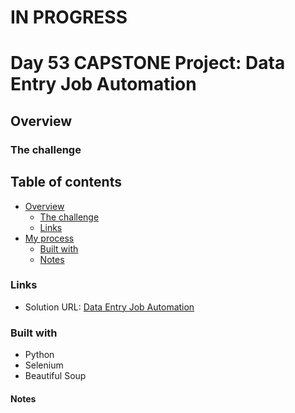 # IN PROGRESS
# Day 53 CAPSTONE Project: Data Entry Job Automation

## Overview

### The challenge



## Table of contents

- [Overview](#overview)
  - [The challenge](#the-challenge)
  - [Links](#links)
- [My process](#my-process)
  - [Built with](#built-with)
  - [Notes](#notes)

### Links

- Solution URL: [Data Entry Job Automation](https://github.com/Mikerniker/100_Days_of_Python/tree/main/Day53)

### Built with

- Python
- Selenium
- Beautiful Soup


#### Notes